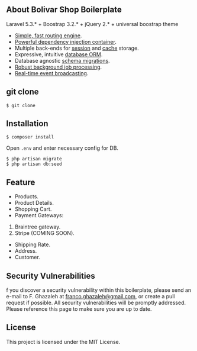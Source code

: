 ## About Bolivar Shop Boilerplate

Laravel 5.3.* + Boostrap 3.2.* + jQuery 2.* + universal boostrap theme

- [Simple, fast routing engine](https://laravel.com/docs/routing).
- [Powerful dependency injection container](https://laravel.com/docs/container).
- Multiple back-ends for [session](https://laravel.com/docs/session) and [cache](https://laravel.com/docs/cache) storage.
- Expressive, intuitive [database ORM](https://laravel.com/docs/eloquent).
- Database agnostic [schema migrations](https://laravel.com/docs/migrations).
- [Robust background job processing](https://laravel.com/docs/queues).
- [Real-time event broadcasting](https://laravel.com/docs/broadcasting).

## git clone
```
$ git clone
```


## Installation
```
$ composer install
```

Open ```.env``` and enter necessary config for DB.

```
$ php artisan migrate
$ php artisan db:seed
```

## Feature
* Products.
* Product Details.
* Shopping Cart.
* Payment Gateways:

1. Braintree gateway.
2. Stripe (COMING SOON).

* Shipping Rate.
* Address.
* Customer.


## Security Vulnerabilities

f you discover a security vulnerability within this boilerplate,
please send an e-mail to F. Ghazaleh at franco.ghazaleh@gmail.com,
or create a pull request if possible. All security vulnerabilities will be promptly addressed.
Please reference this page to make sure you are up to date.

## License

This project is licensed under the MIT License.